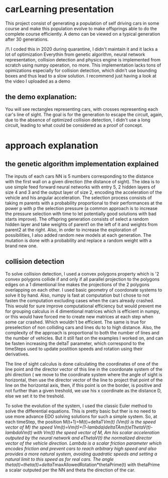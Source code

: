 # carLearning presentation
This project consist of generating a population of self driving cars in some course and make this population evolve to make offsprings
able to do the complete course efficiently. A demo can be viewed on a typical generation after 30 generations.

/!\ I coded this in 2020 during quarantine, I didn't maintain it and it lacks a lot of optimization
Everythin from genetic algorithm, neural network representation, collision detection and physics engine is implemented from scratch
using numpy operation, no more.
This implementation lacks tons of opimizations especially for collision detection, which didn't use bounding boxes and thus lead to a slow solution.
I recommend just having a look at the video I uploaded as a demo

## the demo explanation:
   You will see rectangles representing cars, with crosses representing each car's line of sight. The goal is for the generation to escape the circuit,
   again, due to the absence of optimized collision detection, I didn't use a long circuit, leading to what could be considered as a proof of concept.

# approach explanation

## the genetic algorithm implementation explained

The inputs of each cars NN is 5 numbers corresponding to the distance with the first wall on a given direction (the distance of sight).
The idea is to use simple feed forward neural networks with entry 5, 2 hidden layers of size 4 and 3 and the output layer of size 2,
encoding the acceleration of the vehicle and his angular acceleration.
The selection process consists of taking m parents with a probability proportional to their performances at the power p with p the selection 
pressure (a common approach is to increase the pressure selection with time to let potentially good solutions with bad starts improve).
The offspring generation consists of select a random hidden layer and take weights of parent1 on the left of it and weights from parent2 at the right.
Also, in order to increase the exploration of possibilities, I also added random new models at each generation.
The mutation is done with a probability and replace a random weight with a brand new one.

## collision detection

To solve collision detection, I used a convex polygons property which is '2 convex polygons collide if and only if all parallel projection to the polygons edges
on a 1 dimentional line makes the projections of the 2 polygons overlapping on each other.
I used basic geometry of coordonate systems to solve it by hand. Also, numpy is fast at computation but I chose to not fasten the computation excluding cases when
the cars already crashed. This would for sure improve computational efficiency but would prevent me for grouping calculus in 4 dimentional matrices which is efficient 
in numpy, or this would have forced me to create new matrices at each step when some car crashed. Which wouldn't be efficient. The same is true for preselection of
non colliding cars and lines du to to high distance.
Also, the complexity of the approach is proportional to both the number of lines and the number of vehicles. But it still fast on the examples I worked on, and can be
fasten increasing the deltaT parameter, which correspond to the timeSteps used to update postition speeds and rotation using their derivatives.

The line of sight calculus is done calculating the coordinates of one of the line point and the director vector of this line in the coordonate system of the phi direction
( we move to the coordinate system where the angle of sight is horizontal, then use the director vector of the line to project that point of the line on the horizontal
axis, then, if this point is on the border, is positive and not further than a given treshold, we use his x coordinate as the distance D, else we set it to the treshold.

To solve the evolution of the system, I used the classic Euler method to solve the differential equations. This is pretty basic but ther is no need to use more advance EDO
solving solutions for such a simple system.
So, at each timeStep, 
the position M(t+1)=M(t)+deltaT*Vm(t) (Vm(t) is the speed vector of M)
the speed Vm(t)=Vm(t)+(1-lambda)*deltaT*Am(t)*eThetaV(t)-lambda*Vm(t)
with Vm(t) the speed vector of M, Am his scalar acceleration outputed by the neural network and eThetaV(t) the normalized director vector
of the vehicle direction. Lambda is a scalar friction parameter which encodes friction and prevent cars to reach arbitrary high speed and
also provides a more natural system, avoiding quadratic speeds and setting a natural limit to this speed as for real cars.
The angle theta(t)=theta(t)+deltaT*maxAllowedRotation*thetaPrime(t)
with thetaPrime a scalar outputed per the NN and theta the direction of the car.
 

